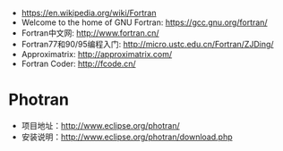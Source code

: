 * <https://en.wikipedia.org/wiki/Fortran>
* Welcome to the home of GNU Fortran: <https://gcc.gnu.org/fortran/>
* Fortran中文网: <http://www.fortran.cn/>
* Fortran77和90/95编程入门: <http://micro.ustc.edu.cn/Fortran/ZJDing/>
* Approximatrix: <http://approximatrix.com/>
* Fortran Coder: <http://fcode.cn/>

# Photran

* 项目地址：<http://www.eclipse.org/photran/>
* 安装说明：<http://www.eclipse.org/photran/download.php>
